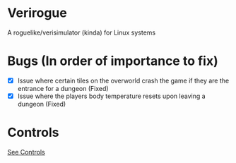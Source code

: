 # Verirogue
A roguelike/verisimulator (kinda) for Linux systems
# Bugs (In order of importance to fix)
- [X] Issue where certain tiles on the overworld crash the game if they are the entrance for a dungeon (Fixed)
- [X] Issue where the players body temperature resets upon leaving a dungeon (Fixed)

# Controls
[See Controls](Controls.md)
